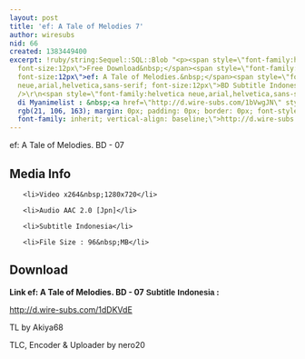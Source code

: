 ```yaml
---
layout: post
title: 'ef: A Tale of Melodies 7'
author: wiresubs
nid: 66
created: 1383449400
excerpt: !ruby/string:Sequel::SQL::Blob "<p><span style=\"font-family:helvetica neue,arial,helvetica,sans-serif;
  font-size:12px\">Free Download&nbsp;</span><span style=\"font-family:helvetica neue,arial,helvetica,sans-serif;
  font-size:12px\">ef: A Tale of Melodies.&nbsp;</span><span style=\"font-family:helvetica
  neue,arial,helvetica,sans-serif; font-size:12px\">BD Subtitle Indonesia.</span><br
  />\r\n<span style=\"font-family:helvetica neue,arial,helvetica,sans-serif; font-size:12px\">Preview
  di Myanimelist : &nbsp;<a href=\"http://d.wire-subs.com/1bVwgJN\" style=\"color:
  rgb(21, 106, 163); margin: 0px; padding: 0px; border: 0px; font-style: inherit;
  font-family: inherit; vertical-align: baseline;\">http://d.wire-subs.com/1bVwgJN</a></span></p>\r\n"
---
```

<p class="rtecenter">ef: A Tale of Melodies. BD - 07</p>

<h2>Media Info</h2>

<ul>
	<li>Video x264&nbsp;1280x720</li>
	<li>Audio AAC 2.0 [Jpn]</li>
	<li>Subtitle Indonesia</li>
	<li>File Size : 96&nbsp;MB</li>
</ul>

<h2>Download</h2>

<p><strong>Link&nbsp;ef: A Tale of Melodies. BD - 07<span style="font-family:sans-serif,arial,verdana,trebuchet ms">&nbsp;Subtitle Indonesia</span><strong>&nbsp;:&nbsp;</strong></strong><br />
<a href="http://d.wire-subs.com/1dDKVdE">http://d.wire-subs.com/1dDKVdE</a></p>

<p>TL&nbsp;by Akiya68<br />
TLC,&nbsp;Encoder &amp;&nbsp;Uploader by nero20</p>
